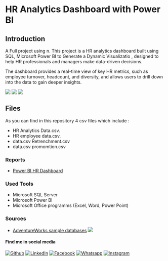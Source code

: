 # HR Analytics Dashboard with Power BI

## Introduction

A Full project using n.
This project is a HR analytics dashboard built using SQL, Microsoft Power BI to Generate a Dynamic Visualizatio , designed to help HR professionals and managers make data-driven decisions. 

The dashboard provides a real-time view of key HR metrics, such as employee turnover, headcount, and diversity, and allows users to drill down into the data to gain deeper insights.


![](images/Sales_Overview.png)
![](images/Product_Details.png)
![](images/Customer_Details.png)





## Files
As you can find in this repository 4 csv files which include :
* HR Analytics Data.csv.
* HR employee data.csv.
* data.csv Retrenchment.csv
* data.csv promomtion.csv


### Reports
- [Power BI HR Dashboard](https://app.powerbi.com/reportEmbed?reportId=b09e54b5-2e09-447f-8e25-79a4adcf66cc&autoAuth=true&ctid=33936b55-1762-451d-8c89-45d3f22ac300&config=eyJjbHVzdGVyVXJsIjoiaHR0cHM6Ly93YWJpLXNvdXRoLWFmcmljYS1ub3J0aC1hLXByaW1hcnktcmVkaXJlY3QuYW5hbHlzaXMud2luZG93cy5uZXQvIn0%3D)
### Used Tools
- Microsoft SQL Server
- Microsoft Power BI
- Microsoft Office programms (Excel, Word, Power Point)

### Sources
- [AdventureWorks sample databases](https://docs.microsoft.com/en-us/sql/samples/adventureworks-install-configure?view=sql-server-ver15&tabs=ssms) 
![](images/Database.png)



#### Find me in social media
[![Github](https://img.icons8.com/ios-filled/30/000000/github.png "Github")](https://github.com/mohamedmostafa1997pro "Github")
[![LinkedIn](https://img.icons8.com/ios-glyphs/30/000000/linkedin.png "LinkedIn")](https://www.linkedin.com/in/mohamedmostafamohamed/ "LinkedIn")
[![Facebook](https://img.icons8.com/ios-filled/30/000000/facebook-new.png "Facebook")](https://www.facebook.com/mohamed.moza.5/)
[![Whatsapp](https://img.icons8.com/ios/30/000000/whatsapp.png "Whatsapp")](https://wa.me/201002371168?text=Hello)
[![Instagram](https://img.icons8.com/ios/30/000000/instagram.png "Instagram")](https://www.instagram.com/mohamedmozax/)
